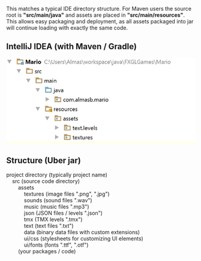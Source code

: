 This matches a typical IDE directory structure.
For Maven users the source root is **"src/main/java"** and assets
are placed in **"src/main/resources"**.
This allows easy packaging and deployment, as all assets packaged into jar will continue loading with
exactly the same code.

## IntelliJ IDEA (with Maven / Gradle)

![Screenshot](https://raw.githubusercontent.com/AlmasB/git-server/master/storage/images/directory_structure.jpg)

## Structure (Uber jar)

project directory (typically project name)<br />
&nbsp;&nbsp;&nbsp;&nbsp;src (source code directory)<br />
&nbsp;&nbsp;&nbsp;&nbsp;&nbsp;&nbsp;&nbsp;&nbsp;assets<br />
&nbsp;&nbsp;&nbsp;&nbsp;&nbsp;&nbsp;&nbsp;&nbsp;&nbsp;&nbsp;&nbsp;&nbsp;textures (image files ".png", ".jpg")<br />
&nbsp;&nbsp;&nbsp;&nbsp;&nbsp;&nbsp;&nbsp;&nbsp;&nbsp;&nbsp;&nbsp;&nbsp;sounds (sound files ".wav")<br />
&nbsp;&nbsp;&nbsp;&nbsp;&nbsp;&nbsp;&nbsp;&nbsp;&nbsp;&nbsp;&nbsp;&nbsp;music (music files ".mp3")<br />
&nbsp;&nbsp;&nbsp;&nbsp;&nbsp;&nbsp;&nbsp;&nbsp;&nbsp;&nbsp;&nbsp;&nbsp;json (JSON files / levels ".json")<br />
&nbsp;&nbsp;&nbsp;&nbsp;&nbsp;&nbsp;&nbsp;&nbsp;&nbsp;&nbsp;&nbsp;&nbsp;tmx (TMX levels ".tmx")<br />
&nbsp;&nbsp;&nbsp;&nbsp;&nbsp;&nbsp;&nbsp;&nbsp;&nbsp;&nbsp;&nbsp;&nbsp;text (text files ".txt")<br />
&nbsp;&nbsp;&nbsp;&nbsp;&nbsp;&nbsp;&nbsp;&nbsp;&nbsp;&nbsp;&nbsp;&nbsp;data (binary data files with custom extensions)<br />
&nbsp;&nbsp;&nbsp;&nbsp;&nbsp;&nbsp;&nbsp;&nbsp;&nbsp;&nbsp;&nbsp;&nbsp;ui/css (stylesheets for customizing UI elements)<br />
&nbsp;&nbsp;&nbsp;&nbsp;&nbsp;&nbsp;&nbsp;&nbsp;&nbsp;&nbsp;&nbsp;&nbsp;ui/fonts (fonts ".ttf", ".otf")<br />
&nbsp;&nbsp;&nbsp;&nbsp;&nbsp;&nbsp;&nbsp;&nbsp;(your packages / code)